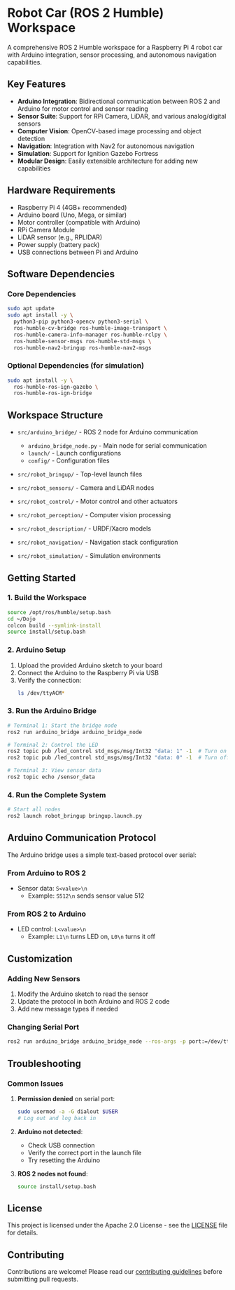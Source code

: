 # Robot Car (ROS 2 Humble) Workspace

A comprehensive ROS 2 Humble workspace for a Raspberry Pi 4 robot car with Arduino integration, sensor processing, and autonomous navigation capabilities.

## Key Features

- **Arduino Integration**: Bidirectional communication between ROS 2 and Arduino for motor control and sensor reading
- **Sensor Suite**: Support for RPi Camera, LiDAR, and various analog/digital sensors
- **Computer Vision**: OpenCV-based image processing and object detection
- **Navigation**: Integration with Nav2 for autonomous navigation
- **Simulation**: Support for Ignition Gazebo Fortress
- **Modular Design**: Easily extensible architecture for adding new capabilities

## Hardware Requirements

- Raspberry Pi 4 (4GB+ recommended)
- Arduino board (Uno, Mega, or similar)
- Motor controller (compatible with Arduino)
- RPi Camera Module
- LiDAR sensor (e.g., RPLIDAR)
- Power supply (battery pack)
- USB connections between Pi and Arduino

## Software Dependencies

### Core Dependencies
```bash
sudo apt update
sudo apt install -y \
  python3-pip python3-opencv python3-serial \
  ros-humble-cv-bridge ros-humble-image-transport \
  ros-humble-camera-info-manager ros-humble-rclpy \
  ros-humble-sensor-msgs ros-humble-std-msgs \
  ros-humble-nav2-bringup ros-humble-nav2-msgs
```

### Optional Dependencies (for simulation)
```bash
sudo apt install -y \
  ros-humble-ros-ign-gazebo \
  ros-humble-ros-ign-bridge
```

## Workspace Structure

- `src/arduino_bridge/` - ROS 2 node for Arduino communication
  - `arduino_bridge_node.py` - Main node for serial communication
  - `launch/` - Launch configurations
  - `config/` - Configuration files

- `src/robot_bringup/` - Top-level launch files
- `src/robot_sensors/` - Camera and LiDAR nodes
- `src/robot_control/` - Motor control and other actuators
- `src/robot_perception/` - Computer vision processing
- `src/robot_description/` - URDF/Xacro models
- `src/robot_navigation/` - Navigation stack configuration
- `src/robot_simulation/` - Simulation environments

## Getting Started

### 1. Build the Workspace
```bash
source /opt/ros/humble/setup.bash
cd ~/Dojo
colcon build --symlink-install
source install/setup.bash
```

### 2. Arduino Setup
1. Upload the provided Arduino sketch to your board
2. Connect the Arduino to the Raspberry Pi via USB
3. Verify the connection:
   ```bash
   ls /dev/ttyACM*
   ```

### 3. Run the Arduino Bridge
```bash
# Terminal 1: Start the bridge node
ros2 run arduino_bridge arduino_bridge_node

# Terminal 2: Control the LED
ros2 topic pub /led_control std_msgs/msg/Int32 "data: 1" -1  # Turn on
ros2 topic pub /led_control std_msgs/msg/Int32 "data: 0" -1  # Turn off

# Terminal 3: View sensor data
ros2 topic echo /sensor_data
```

### 4. Run the Complete System
```bash
# Start all nodes
ros2 launch robot_bringup bringup.launch.py
```

## Arduino Communication Protocol

The Arduino bridge uses a simple text-based protocol over serial:

### From Arduino to ROS 2
- Sensor data: `S<value>\n`
  - Example: `S512\n` sends sensor value 512

### From ROS 2 to Arduino
- LED control: `L<value>\n`
  - Example: `L1\n` turns LED on, `L0\n` turns it off

## Customization

### Adding New Sensors
1. Modify the Arduino sketch to read the sensor
2. Update the protocol in both Arduino and ROS 2 code
3. Add new message types if needed

### Changing Serial Port
```bash
ros2 run arduino_bridge arduino_bridge_node --ros-args -p port:=/dev/ttyUSB0
```

## Troubleshooting

### Common Issues
1. **Permission denied** on serial port:
   ```bash
   sudo usermod -a -G dialout $USER
   # Log out and log back in
   ```

2. **Arduino not detected**:
   - Check USB connection
   - Verify the correct port in the launch file
   - Try resetting the Arduino

3. **ROS 2 nodes not found**:
   ```bash
   source install/setup.bash
   ```

## License

This project is licensed under the Apache 2.0 License - see the [LICENSE](LICENSE) file for details.

## Contributing

Contributions are welcome! Please read our [contributing guidelines](CONTRIBUTING.md) before submitting pull requests.

